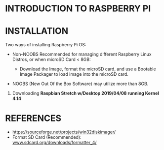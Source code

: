 # INTRODUCTION TO RASPBERRY PI

# INSTALLATION

Two ways of installing Raspberry Pi OS:

* Non-NOOBS Recommended for managing different Raspberry Linux Distros, or when microSD Card < 8GB:
  * Download the Image, format the microSD card, and use a Bootable Image Packager to load image into the microSD card.

* NOOBS (New Out Of the Box Software) may utilize more than 8GB.


1. Downloading **Raspbian Stretch w/Desktop 2019/04/08 running Kernel 4.14** 






# REFERENCES

* https://sourceforge.net/projects/win32diskimager/
* Format SD Card (Recommended): www.sdcard.org/downloads/formatter_4/